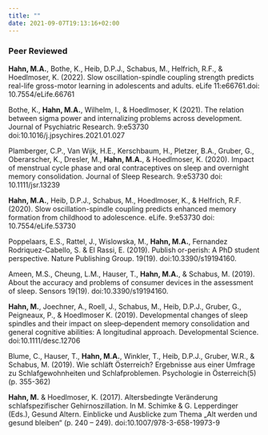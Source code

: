 ```yaml
---
title: ""
date: 2021-09-07T19:13:16+02:00
---
```


### Peer Reviewed


**Hahn, M.A.**, Bothe, K., Heib, D.P.J., Schabus, M., Helfrich, R.F., & Hoedlmoser, K. (2022). Slow oscillation-spindle coupling strength predicts real-life gross-motor learning in adolescents and adults. eLife 11:e66761.doi: 10.7554/eLife.66761

Bothe, K., **Hahn, M.A.**, Wilhelm, I., & Hoedlmoser, K (2021). The relation between sigma power and internalizing problems across development. Journal of Psychiatric Research. 9:e53730 doi:10.1016/j.jpsychires.2021.01.027

Plamberger, C.P., Van Wijk, H.E., Kerschbaum, H., Pletzer, B.A., Gruber, G., Oberarscher, K., Dresler, M., **Hahn, M.A.**, & Hoedlmoser, K. (2020). Impact of menstrual cycle phase and oral contraceptives on sleep and overnight memory consolidation. Journal of Sleep Research. 9:e53730 doi: 10.1111/jsr.13239

**Hahn, M.A.**, Heib, D.P.J., Schabus, M., Hoedlmoser, K., & Helfrich, R.F. (2020). Slow oscillation-spindle coupling predicts enhanced memory formation from childhood to adolescence. eLife. 9:e53730 doi: 10.7554/eLife.53730

Poppelaars, E.S., Rattel, J., Wislowska, M., **Hahn, M.A.**, Fernandez Rodriquez-Cabello, S. & El Rassi, E. (2019). Publish or-perish: A PhD student perspective. Nature Publishing Group. 19(19). doi:10.3390/s19194160. 

Ameen, M.S., Cheung, L.M., Hauser, T., **Hahn, M.A.**, & Schabus, M. (2019). About the accuracy and problems of consumer devices in the assessment of sleep. Sensors 19(19). doi:10.3390/s19194160.

**Hahn, M.**, Joechner, A., Roell, J., Schabus, M., Heib, D.P.J., Gruber, G., Peigneaux, P., & Hoedlmoser K. (2019). Developmental changes of sleep spindles and their impact on sleep‐dependent memory consolidation and general cognitive abilities: A longitudinal approach. Developmental Science. doi:10.1111/desc.12706

Blume, C., Hauser, T., **Hahn, M.A.**, Winkler, T., Heib, D.P.J., Gruber, W.R., & Schabus, M. (2019). Wie schläft Österreich? Ergebnisse aus einer Umfrage zu Schlafgewohnheiten und Schlafproblemen. Psychologie in Österreich(5)(p. 355-362)

**Hahn, M.** & Hoedlmoser, K. (2017). Altersbedingte Veränderung schlafspezifischer Gehirnoszillation. In M. Schimke & G. Lepperdinger (Eds.), Gesund Altern. Einblicke und Ausblicke zum Thema „Alt werden und gesund bleiben“ (p. 240 – 249). doi:10.1007/978-3-658-19973-9
